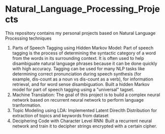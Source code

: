 # Natural_Language_Processing_Projects
This repository contains my personal projects based on Natural Language Processing techniques
1. Parts of Speech Tagging using Hidden Markov Model: Part of speech tagging is the process of determining the syntactic category of a word from the words in its surrounding context. It is often used to help disambiguate natural language phrases because it can be done quickly with high accuracy. Tagging can be used for many NLP tasks like determining correct pronunciation during speech synthesis (for example, dis-count as a noun vs dis-count as a verb), for information retrieval, and for word sense disambiguation. Built a hidden Markov model for part of speech tagging using a "universal" tagset.
2. Machine Translation: The goal of this project is to build a complex neural network based on recurrent neural network to perform language tranformation.
3. Topic Modeling using LDA: Implemented Latent Direclth Distribution for extraction of topics and keywords from dataset
4. Deciphering Code with Character Level RNN: Built a recurrent neural network and train it to decipher strings encrypted with a certain cipher.
